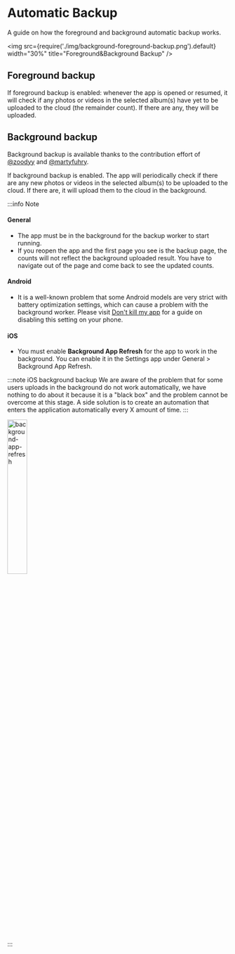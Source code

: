 # Automatic Backup

A guide on how the foreground and background automatic backup works.

<img src={require('./img/background-foreground-backup.png').default} width="30%" title="Foreground&Background Backup" />

## Foreground backup

If foreground backup is enabled: whenever the app is opened or resumed, it will check if any photos or videos in the selected album(s) have yet to be uploaded to the cloud (the remainder count). If there are any, they will be uploaded.

## Background backup

Background backup is available thanks to the contribution effort of [@zoodyy](https://github.com/zoodyy) and [@martyfuhry](https://github.com/martyfuhry).

If background backup is enabled. The app will periodically check if there are any new photos or videos in the selected album(s) to be uploaded to the cloud. If there are, it will upload them to the cloud in the background.

:::info Note

#### General

- The app must be in the background for the backup worker to start running.
- If you reopen the app and the first page you see is the backup page, the counts will not reflect the background uploaded result. You have to navigate out of the page and come back to see the updated counts.

#### Android

- It is a well-known problem that some Android models are very strict with battery optimization settings, which can cause a problem with the background worker. Please visit [Don't kill my app](https://dontkillmyapp.com/) for a guide on disabling this setting on your phone.

#### iOS

- You must enable **Background App Refresh** for the app to work in the background. You can enable it in the Settings app under General > Background App Refresh.

:::note iOS background backup
We are aware of the problem that for some users uploads in the background do not work automatically, we have nothing to do about it because it is a "black box" and the problem cannot be overcome at this stage. A side solution is to create an automation that enters the application automatically every X amount of time.
:::

<div style={{textAlign: 'center'}}>
<img src={require('./img/background-app-refresh.png').default} width="30%" title="background-app-refresh" />
</div>

:::
